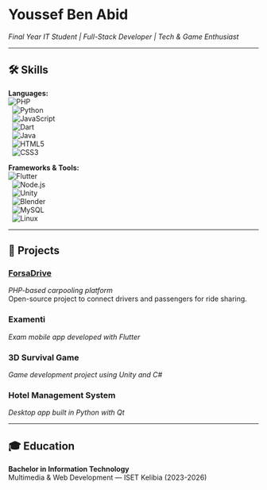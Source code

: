 # Youssef Ben Abid

*Final Year IT Student | Full-Stack Developer | Tech & Game Enthusiast*

---
## 🛠️ Skills

**Languages:**  
![PHP](https://img.shields.io/badge/PHP-777BB4?logo=php&logoColor=white)  
&nbsp;&nbsp;![Python](https://img.shields.io/badge/Python-3776AB?logo=python&logoColor=white)  
&nbsp;&nbsp;![JavaScript](https://img.shields.io/badge/JavaScript-F7DF1E?logo=javascript&logoColor=black)  
&nbsp;&nbsp;![Dart](https://img.shields.io/badge/Dart-0175C2?logo=dart&logoColor=white)  
&nbsp;&nbsp;![Java](https://img.shields.io/badge/Java-007396?logo=java&logoColor=white)  
&nbsp;&nbsp;![HTML5](https://img.shields.io/badge/HTML5-E34F26?logo=html5&logoColor=white)  
&nbsp;&nbsp;![CSS3](https://img.shields.io/badge/CSS3-1572B6?logo=css3&logoColor=white)  

**Frameworks & Tools:**  
![Flutter](https://img.shields.io/badge/Flutter-02569B?logo=flutter&logoColor=white)  
&nbsp;&nbsp;![Node.js](https://img.shields.io/badge/Node.js-339933?logo=nodedotjs&logoColor=white)  
&nbsp;&nbsp;![Unity](https://img.shields.io/badge/Unity-FFFFFF?logo=unity&logoColor=black)  
&nbsp;&nbsp;![Blender](https://img.shields.io/badge/Blender-F5792A?logo=blender&logoColor=white)  
&nbsp;&nbsp;![MySQL](https://img.shields.io/badge/MySQL-4479A1?logo=mysql&logoColor=white)  
&nbsp;&nbsp;![Linux](https://img.shields.io/badge/Linux-FCC624?logo=linux&logoColor=black)  


---

## 🚀 Projects

### [ForsaDrive](https://github.com/Ucef75/ForsaDrive.git)  
*PHP-based carpooling platform*  
Open-source project to connect drivers and passengers for ride sharing.

### Examenti  
*Exam mobile app developed with Flutter*

### 3D Survival Game  
*Game development project using Unity and C#*

### Hotel Management System  
*Desktop app built in Python with Qt*

---

## 🎓 Education

**Bachelor in Information Technology**  
Multimedia & Web Development — ISET Kelibia (2023-2026)

